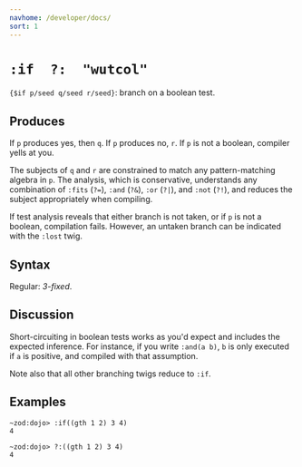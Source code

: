 ```yaml
---
navhome: /developer/docs/
sort: 1
---
```


# `:if  ?:  "wutcol"`

`{$if p/seed q/seed r/seed}`: branch on a boolean test.

## Produces

If `p` produces yes, then `q`. If `p` produces no, `r`.
If `p` is not a boolean, compiler yells at you.

The subjects of `q` and `r` are constrained to match any
pattern-matching algebra in `p`.  The analysis, which is
conservative, understands any combination of `:fits`
(`?=`), `:and` (`?&`), `:or` (`?|`), and `:not` (`?!`),
and reduces the subject appropriately when compiling.

If test analysis reveals that either branch is not taken,
or if `p` is not a boolean, compilation fails.  However,
an untaken branch can be indicated with the `:lost` twig.

## Syntax

Regular: *3-fixed*.

## Discussion

Short-circuiting in boolean tests works as you'd expect
and includes the expected inference.  For instance,
if you write `:and(a b)`, `b` is only executed if `a` is
positive, and compiled with that assumption.

Note also that all other branching twigs reduce to `:if`.

## Examples

```
~zod:dojo> :if((gth 1 2) 3 4)
4
```

```
~zod:dojo> ?:((gth 1 2) 3 4)
4
```
